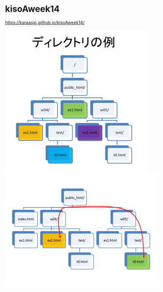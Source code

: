 # kisoAweek14
https://karaasjp.github.io/kisoAweek14/

![Path4t.png](./Path4t.png)
![URIQuiz.png](URIQuiz.png)
